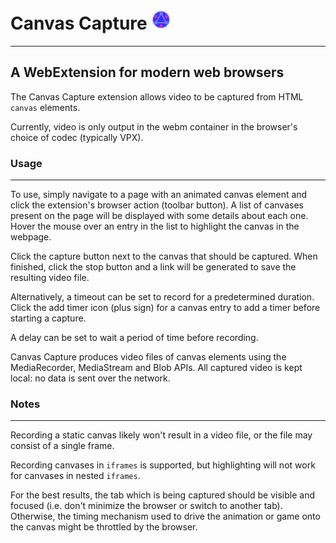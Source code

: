 # Canvas Capture ![icon](/img/png/icon_32.png)

---

## A WebExtension for modern web browsers

The Canvas Capture extension allows video to be captured from HTML `canvas`
elements.

Currently, video is only output in the webm container in the browser's choice
of codec (typically VPX).

### Usage

---

To use, simply navigate to a page with an animated canvas element and click
the extension's browser action (toolbar button). A list of canvases present
on the page will be displayed with some details about each one. Hover the
mouse over an entry in the list to highlight the canvas in the webpage.

Click the capture button next to the canvas that should be captured. When
finished, click the stop button and a link will be generated to save the
resulting video file.

Alternatively, a timeout can be set to record for a predetermined duration.
Click the add timer icon (plus sign) for a canvas entry to add a timer
before starting a capture.

A delay can be set to wait a period of time before recording.

Canvas Capture produces video files of canvas elements using the
MediaRecorder, MediaStream and Blob APIs. All captured video is kept local:
no data is sent over the network.

### Notes

---

Recording a static canvas likely won't result in a video file, or the file
may consist of a single frame.

Recording canvases in `iframes` is supported, but highlighting will not work
for canvases in nested `iframes`.

For the best results, the tab which is being captured should be visible and
focused (i.e. don't minimize the browser or switch to another tab).
Otherwise, the timing mechanism used to drive the animation or game onto the
canvas might be throttled by the browser.
